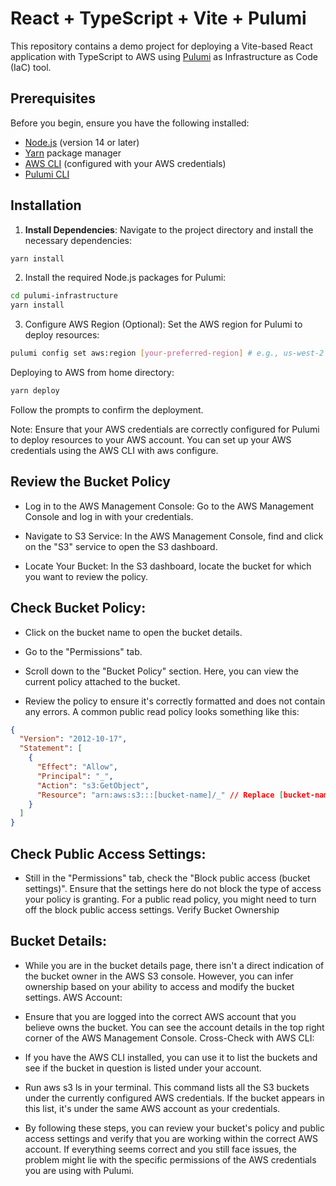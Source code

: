 # React + TypeScript + Vite + Pulumi

This repository contains a demo project for deploying a Vite-based React application with TypeScript to AWS using [Pulumi](https://www.pulumi.com/) as Infrastructure as Code (IaC) tool.

## Prerequisites

Before you begin, ensure you have the following installed:

- [Node.js](https://nodejs.org/) (version 14 or later)
- [Yarn](https://yarnpkg.com/) package manager
- [AWS CLI](https://aws.amazon.com/cli/) (configured with your AWS credentials)
- [Pulumi CLI](https://www.pulumi.com/docs/get-started/aws/begin/)

## Installation

1. **Install Dependencies**:
   Navigate to the project directory and install the necessary dependencies:

```bash
yarn install
```

2. Install the required Node.js packages for Pulumi:

```bash
cd pulumi-infrastructure
yarn install
```

3. Configure AWS Region (Optional):
   Set the AWS region for Pulumi to deploy resources:

```bash
pulumi config set aws:region [your-preferred-region] # e.g., us-west-2
```

Deploying to AWS from home directory:

```bash
yarn deploy
```

Follow the prompts to confirm the deployment.

Note: Ensure that your AWS credentials are correctly configured for Pulumi to deploy resources to your AWS account. You can set up your AWS credentials using the AWS CLI with aws configure.

## Review the Bucket Policy

- Log in to the AWS Management Console: Go to the AWS Management Console and log in with your credentials.

- Navigate to S3 Service: In the AWS Management Console, find and click on the "S3" service to open the S3 dashboard.

- Locate Your Bucket: In the S3 dashboard, locate the bucket for which you want to review the policy.

## Check Bucket Policy:

- Click on the bucket name to open the bucket details.

- Go to the "Permissions" tab.

- Scroll down to the "Bucket Policy" section. Here, you can view the current policy attached to the bucket.

- Review the policy to ensure it's correctly formatted and does not contain any errors. A common public read policy looks something like this:

```json
{
  "Version": "2012-10-17",
  "Statement": [
    {
      "Effect": "Allow",
      "Principal": "_",
      "Action": "s3:GetObject",
      "Resource": "arn:aws:s3:::[bucket-name]/_" // Replace [bucket-name] with your actual bucket name.
    }
  ]
}
```

## Check Public Access Settings:

- Still in the "Permissions" tab, check the "Block public access (bucket settings)".
  Ensure that the settings here do not block the type of access your policy is granting. For a public read policy, you might need to turn off the block public access settings.
  Verify Bucket Ownership

## Bucket Details:

- While you are in the bucket details page, there isn't a direct indication of the bucket owner in the AWS S3 console. However, you can infer ownership based on your ability to access and modify the bucket settings.
  AWS Account:

- Ensure that you are logged into the correct AWS account that you believe owns the bucket. You can see the account details in the top right corner of the AWS Management Console.
  Cross-Check with AWS CLI:

- If you have the AWS CLI installed, you can use it to list the buckets and see if the bucket in question is listed under your account.
- Run aws s3 ls in your terminal. This command lists all the S3 buckets under the currently configured AWS credentials. If the bucket appears in this list, it's under the same AWS account as your credentials.
- By following these steps, you can review your bucket's policy and public access settings and verify that you are working within the correct AWS account. If everything seems correct and you still face issues, the problem might lie with the specific permissions of the AWS credentials you are using with Pulumi.

